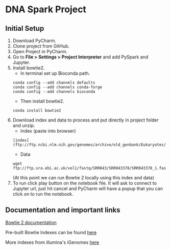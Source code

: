 # DNA Spark Project
## Initial Setup
1. Download PyCharm.
2. Clone project from GitHub.
3. Open Project in PyCharm.
4. Go to **File > Settings > Project Interpreter** and add PySpark and Jupyter.
5. Install bowtie2.
    * In terminal set up Bioconda path.
    ```
    conda config --add channels defaults
    conda config --add channels conda-forge
    conda config --add channels bioconda
    ```
    * Then install bowtie2.
    ```
    conda install bowtie2
    ```
6. Download index and data to process and put directly in project folder and unzip.
    * Index (paste into browser)
    ```
   [index](ftp://ftp.ncbi.nlm.nih.gov/genomes/archive/old_genbank/Eukaryotes/vertebrates_mammals/Homo_sapiens/GRCh38/seqs_for_alignment_pipelines/GCA_000001405.15_GRCh38_no_alt_analysis_set.fna.bowtie_index.tar.gz)
    ```
    * Data
    ```
    wget ftp://ftp.sra.ebi.ac.uk/vol1/fastq/SRR043/SRR043378/SRR043378_1.fastq.gz
    ```
    (At this point we can run Bowtie 2 locally using this index and data)
6. To run click play button on the notebook file. It will ask to connect to Jupyter url, just hit cancel and PyCharm 
will have a popup that you can click on to run the notebook.

## Documentation and important links
[Bowtie 2 documentation](http://bowtie-bio.sourceforge.net/bowtie2/manual.shtml#introduction)

Pre-built Bowtie Indexes can be found [here](http://bowtie-bio.sourceforge.net/bowtie2/index.shtml)

More indexes from illumina's iGenomes [here](https://support.illumina.com/sequencing/sequencing_software/igenome.html)
